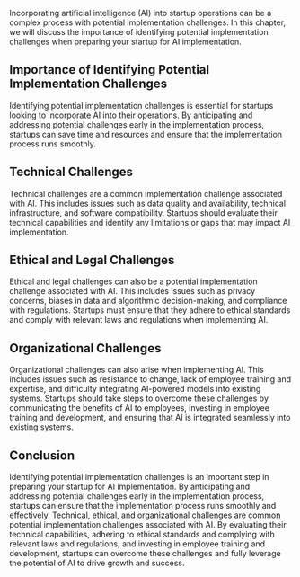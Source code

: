 
Incorporating artificial intelligence (AI) into startup operations can be a complex process with potential implementation challenges. In this chapter, we will discuss the importance of identifying potential implementation challenges when preparing your startup for AI implementation.

Importance of Identifying Potential Implementation Challenges
-------------------------------------------------------------

Identifying potential implementation challenges is essential for startups looking to incorporate AI into their operations. By anticipating and addressing potential challenges early in the implementation process, startups can save time and resources and ensure that the implementation process runs smoothly.

Technical Challenges
--------------------

Technical challenges are a common implementation challenge associated with AI. This includes issues such as data quality and availability, technical infrastructure, and software compatibility. Startups should evaluate their technical capabilities and identify any limitations or gaps that may impact AI implementation.

Ethical and Legal Challenges
----------------------------

Ethical and legal challenges can also be a potential implementation challenge associated with AI. This includes issues such as privacy concerns, biases in data and algorithmic decision-making, and compliance with regulations. Startups must ensure that they adhere to ethical standards and comply with relevant laws and regulations when implementing AI.

Organizational Challenges
-------------------------

Organizational challenges can also arise when implementing AI. This includes issues such as resistance to change, lack of employee training and expertise, and difficulty integrating AI-powered models into existing systems. Startups should take steps to overcome these challenges by communicating the benefits of AI to employees, investing in employee training and development, and ensuring that AI is integrated seamlessly into existing systems.

Conclusion
----------

Identifying potential implementation challenges is an important step in preparing your startup for AI implementation. By anticipating and addressing potential challenges early in the implementation process, startups can ensure that the implementation process runs smoothly and effectively. Technical, ethical, and organizational challenges are common potential implementation challenges associated with AI. By evaluating their technical capabilities, adhering to ethical standards and complying with relevant laws and regulations, and investing in employee training and development, startups can overcome these challenges and fully leverage the potential of AI to drive growth and success.
